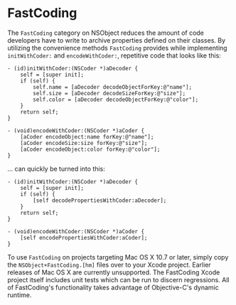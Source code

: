 FastCoding
==========

The `FastCoding` category on NSObject reduces the amount of code developers have to write to archive properties defined on their classes. By utilizing the convenience methods `FastCoding` provides while implementing `initWithCoder:` and `encodeWithCoder:`, repetitive code that looks like this:

	- (id)initWithCoder:(NSCoder *)aDecoder {
		self = [super init];
		if (self) {
			self.name = [aDecoder decodeObjectForKey:@"name"];
			self.size = [aDecoder decodeSizeForKey:@"size"];
			self.color = [aDecoder decodeObjectForKey:@"color"];
		}
		return self;
	}
	
	- (void)encodeWithCoder:(NSCoder *)aCoder {
		[aCoder encodeObject:name forKey:@"name"];
		[aCoder encodeSize:size forKey:@"size"];
		[aCoder encodeObject:color forKey:@"color"];
	}

... can quickly be turned into this:

	- (id)initWithCoder:(NSCoder *)aDecoder {
		self = [super init];
		if (self) {
			[self decodePropertiesWithCoder:aDecoder];
		}
		return self;
	}
	
	- (void)encodeWithCoder:(NSCoder *)aCoder {
		[self encodePropertiesWithCoder:aCoder];
	}

To use `FastCoding` on projects targeting Mac OS X 10.7 or later, simply copy the `NSObject+FastCoding.[hm]` files over to your Xcode project. Earlier releases of Mac OS X are currently unsupported. The FastCoding Xcode project itself includes unit tests which can be run to discern regressions. All of FastCoding's functionality takes advantage of Objective-C's dynamic runtime.
